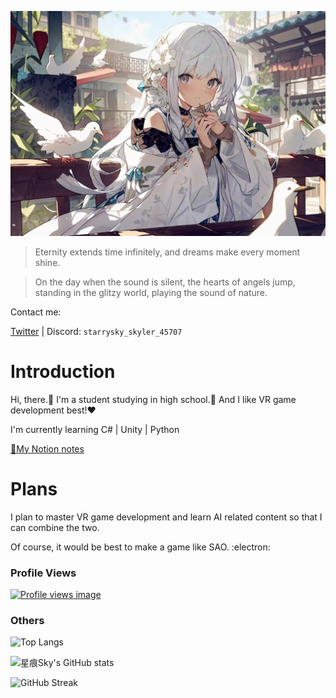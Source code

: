 ![](cover.jpg)

> Eternity extends time infinitely, and dreams make every moment shine.

> On the day when the sound is silent, the hearts of angels jump, standing in the glitzy world, playing the sound of nature.

Contact me:

[Twitter](https://x.com/starrysky_fy) | Discord: `starrysky_skyler_45707`

# Introduction

Hi, there.🌸 I'm a student studying in high school.📘 And I like VR game development best!❤️

I'm currently learning C# | Unity | Python

[📖My Notion notes](https://starrytracesky.notion.site/7e3caef527f142f0bf15b2d933563425?pvs=4 "Notion notes")

# Plans

I plan to master VR game development and learn AI related content so that I can combine the two.

Of course, it would be best to make a game like SAO. :electron:

### Profile Views

[![Profile views image](https://starry-trace-sky-moe-counter.vercel.app/get/@starry-trace-sky-profile?theme=rule34)](https://github.com/StarrySky-skyler)

### Others

![Top Langs](https://starry-trace-sky-readme-stats.vercel.app/api/top-langs/?username=StarrySky-skyler&layout=donut&langs_count=5)

![星痕Sky's GitHub stats](https://starry-trace-sky-readme-stats.vercel.app/api?username=StarrySky-skyler&count_private=true&show_icons=true&theme=tokyonight)

![GitHub Streak](http://github-readme-streak-stats.herokuapp.com?user=StarrySky-skyler&theme=tokyonight)
